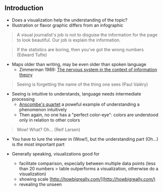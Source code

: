 ## Introduction

* Does a visualization help the understanding of the topic?
* Illustration or flavor graphic differs from an infographic 

> A visual journalist's job is not to disguise the information for the page to look beautiful. Our job is explain the information.

> If the statistics are boring, then you've got the wrong numbers (Edward Tufte)

* Maps older than writing, may be even older than spoken language
  *  Zimmerman 1989: [The nervous system in the context of information theory](http://link.springer.com/chapter/10.1007%2F978-3-642-73831-9_7)

> Seeing is forgetting the name of the thing one sees (Paul Valéry)

* Seeing is intuitive to understands, language needs intermediate processing
  * [Anscombe's quartet](https://en.wikipedia.org/wiki/Anscombe's_quartet) a poweful example of understanding a phenomenon intuitively
  * Then again, no one has a "perfect color-eye": colors are understood only in relation to other colors

> Wow! What? Oh... (Reif Larsen)

* You have to lure the viewer in (Wow!), but the understanding part (Oh...) is *the* most important part

* Generally speaking,  visualizations good for 
  * facilitate comparison, especially between multiple data points (less than 20 numbers > table outperforms a visualization, otherwise do a visualization)
  * showing scale [http://howbigreally.com/](http://howbigreally.com/)
  * revealing the unseen
